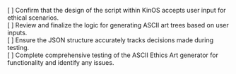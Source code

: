 [ ] Confirm that the design of the script within KinOS accepts user input for ethical scenarios.  
[ ] Review and finalize the logic for generating ASCII art trees based on user inputs.  
[ ] Ensure the JSON structure accurately tracks decisions made during testing.  
[ ] Complete comprehensive testing of the ASCII Ethics Art generator for functionality and identify any issues.